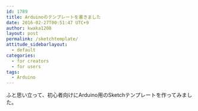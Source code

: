 ```yaml
---
id: 1789
title: Arduinoのテンプレートを書きました
date: 2016-02-27T00:51:47 UTC+9
author: kwaka1208
layout: post
permalink: /sketchtemplate/
attitude_sidebarlayout:
  - default
categories:
  - for creators
  - for users
tags:
  - Arduino
---
```

ふと思い立って、初心者向けにArduino用のSketchテンプレートを作ってみました。
<script src="http://gist-it.appspot.com/github/kwaka1208/Arduino/blob/master/SketchTemplate/SketchTemplate.ino"></script>